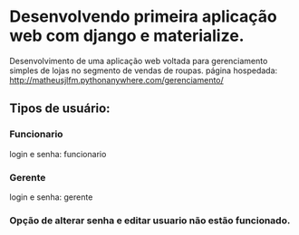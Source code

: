 # Desenvolvendo primeira aplicação web com django e materialize.
Desenvolvimento de uma aplicação web voltada para gerenciamento simples de lojas no segmento de vendas de roupas.
página hospedada: http://matheusjlfm.pythonanywhere.com/gerenciamento/
## Tipos de usuário: 
### Funcionario
login e senha: funcionario
### Gerente
login e senha: gerente

### Opção de alterar senha e editar usuario não estão funcionado.
